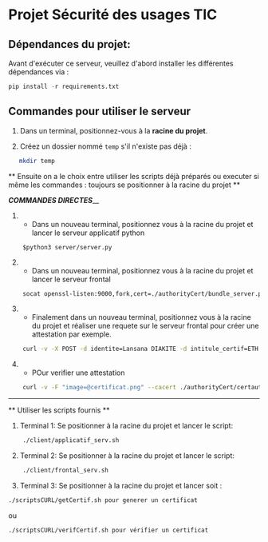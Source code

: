 # Projet Sécurité des usages TIC

## Dépendances du projet:
Avant d'exécuter ce serveur, veuillez d'abord installer les différentes dépendances via :
```python
pip install -r requirements.txt
```
## Commandes pour utiliser le serveur

1. Dans un terminal, positionnez-vous à la **racine du projet**.

2. Créez un dossier nommé `temp` s'il n'existe pas déjà :
```bash
   mkdir temp
```

** Ensuite on a le choix entre utiliser les scripts déjà préparés ou executer si même les commandes : toujours se positionner à la racine du projet **

___________________________COMMANDES DIRECTES_____________________________
1. - Dans un nouveau terminal, positionnez vous à la racine du projet et lancer le serveur applicatif python
```
    $python3 server/server.py
```
2. - Dans un nouveau terminal, positionnez vous à la racine du projet et lancer le serveur frontal

```bash
    socat openssl-listen:9000,fork,cert=./authorityCert/bundle_server.pem,cafile=./authorityCert/certauthority.cert.pem,verify=0 tcp:127.0.0.1:8080
```

3. - Finalement dans un nouveau terminal, positionnez vous à la racine du projet et réaliser une requete sur le serveur frontal pour créer une attestation par exemple.
```bash
    curl -v -X POST -d identite=Lansana DIAKITE -d intitule_certif=ETH --cacert certauthority.cert.pem https://localhost:9000/creation --output certificat.png
```

4. - POur verifier une attestation
```bash
    curl -v -F "image=@certificat.png" --cacert ./authorityCert/certauthority.cert.pem https://localhost:9000/verification
```

________________________________________________________________________________
** Utiliser les scripts fournis **


1. Terminal 1:
Se positionner à la racine du projet et lancer le script:
```bash
    ./client/applicatif_serv.sh
```
2. Terminal 2:
Se positionner à la racine du projet et lancer le script: 
```bash
    ./client/frontal_serv.sh
```

3. Terminal 3: Se positionner à la racine du projet et lancer soit :
```bash
./scriptsCURL/getCertif.sh pour generer un certificat
```
ou

```bash
./scriptsCURL/verifCertif.sh pour vérifier un certificat
```


